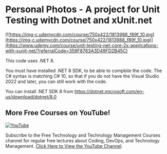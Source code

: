 # Personal Photos - A project for Unit Testing with Dotnet and xUnit.net


[![https://img-c.udemycdn.com/course/750x422/1813988_f89f_10.jpg](https://img-c.udemycdn.com/course/750x422/1813988_f89f_10.jpg)](https://www.udemy.com/course/unit-testing-net-core-2x-applications-with-xunit-net/?referralCode=359F8763A3D49FD2B45C)

This code uses .NET 8.

You must have installed .NET 8 SDK, to be able to compbile the code. The C# syntax is matching C# 10, so that if you do not have the Visual Studio 2022 and later, you can still work with the code.

You can install .NET SDK 8 from https://dotnet.microsoft.com/en-us/download/dotnet/8.0

## More Free Courses on YouTube!

[![YouTube](https://img.shields.io/badge/YouTube-Subscribe-red?style=flat&logo=youtube)](http://www.youtube.com/@FreeTechnologyLectures)

Subscribe to the Free Technology and Technology Management Courses channel for regular free lectures about Coding, DevOps, and Technology Management. [Click Here to View the YouTube Channel](http://www.youtube.com/@FreeTechnologyLectures).
